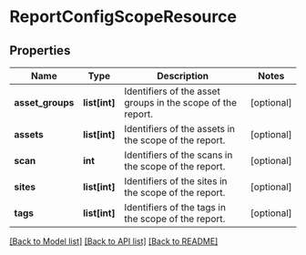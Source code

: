 # ReportConfigScopeResource

## Properties
Name | Type | Description | Notes
------------ | ------------- | ------------- | -------------
**asset_groups** | **list[int]** | Identifiers of the asset groups in the scope of the report. | [optional] 
**assets** | **list[int]** | Identifiers of the assets in the scope of the report. | [optional] 
**scan** | **int** | Identifiers of the scans in the scope of the report. | [optional] 
**sites** | **list[int]** | Identifiers of the sites in the scope of the report. | [optional] 
**tags** | **list[int]** | Identifiers of the tags in the scope of the report. | [optional] 

[[Back to Model list]](../README.md#documentation-for-models) [[Back to API list]](../README.md#documentation-for-api-endpoints) [[Back to README]](../README.md)


